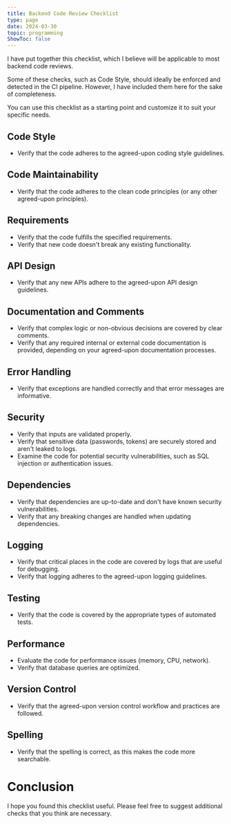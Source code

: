 ```yaml
---
title: Backend Code Review Checklist
type: page
date: 2024-03-30
topic: programming
ShowToc: false
---
```


I have put together this checklist, which I believe will be applicable to most backend code reviews.

Some of these checks, such as Code Style, should ideally be enforced and detected in the CI pipeline. However, I have included them here for the sake of completeness.

You can use this checklist as a starting point and customize it to suit your specific needs.

## Code Style

- Verify that the code adheres to the agreed-upon coding style guidelines.

## Code Maintainability

- Verify that the code adheres to the clean code principles (or any other agreed-upon principles).

## Requirements

- Verify that the code fulfills the specified requirements.
- Verify that new code doesn't break any existing functionality.

## API Design

- Verify that any new APIs adhere to the agreed-upon API design guidelines.

## Documentation and Comments

- Verify that complex logic or non-obvious decisions are covered by clear comments.
- Verify that any required internal or external code documentation is provided, depending on your agreed-upon documentation processes.

## Error Handling

- Verify that exceptions are handled correctly and that error messages are informative.

## Security

- Verify that inputs are validated properly.
- Verify that sensitive data (passwords, tokens) are securely stored and aren't leaked to logs.
- Examine the code for potential security vulnerabilities, such as SQL injection or authentication issues.

## Dependencies

- Verify that dependencies are up-to-date and don't have known security vulnerabilities.
- Verify that any breaking changes are handled when updating dependencies.

## Logging

- Verify that critical places in the code are covered by logs that are useful for debugging.
- Verify that logging adheres to the agreed-upon logging guidelines.

## Testing

- Verify that the code is covered by the appropriate types of automated tests.

## Performance

- Evaluate the code for performance issues (memory, CPU, network).
- Verify that database queries are optimized.

## Version Control

- Verify that the agreed-upon version control workflow and practices are followed.

## Spelling

- Verify that the spelling is correct, as this makes the code more searchable.

# Conclusion

I hope you found this checklist useful. Please feel free to suggest additional checks that you think are necessary.